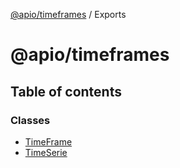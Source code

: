 [@apio/timeframes](README.md) / Exports

# @apio/timeframes

## Table of contents

### Classes

- [TimeFrame](classes/TimeFrame.md)
- [TimeSerie](classes/TimeSerie.md)
